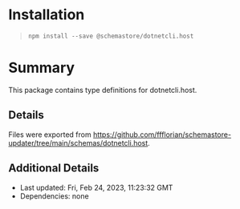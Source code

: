 # Installation
> `npm install --save @schemastore/dotnetcli.host`

# Summary
This package contains type definitions for dotnetcli.host.

## Details
Files were exported from https://github.com/ffflorian/schemastore-updater/tree/main/schemas/dotnetcli.host.

## Additional Details
* Last updated: Fri, Feb 24, 2023, 11:23:32 GMT
* Dependencies: none
